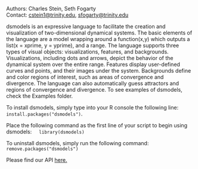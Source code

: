 Authors:  Charles Stein, Seth Fogarty         <br>
Contact: cstein1@trinity.edu, sfogarty@trinity.edu

dsmodels is an expressive language to facilitate the creation and visualization
    of two-dimensional dynamical systems. The basic elements of the language are
    a model wrapping around a function(x,y) which outputs a list(x
    = xprime, y = yprime), and a range. The language supports three
    types of visual objects: visualizations, features, and backgrounds. Visualizations, including dots and arrows,
    depict the behavior of the dynamical system over the entire range.
    Features display
    user-defined curves and points, and their images under the system.
    Backgrounds define and color regions of interest, such as areas of convergence and divergence.
    The language
    can also automatically guess attractors and regions of convergence and divergence.
    To see examples of dsmodels, check the Examples folder.

To install dsmodels, simply type into your R console the following line:
     `install.packages("dsmodels")`.

Place the following command as the first line of your script to begin using dsmodels:
     `library(dsmodels)`
     
To uninstall dsmodels, simply run the following command:
     `remove.packages("dsmodels")`

Please find our API <a href = http://www.cs.trinity.edu/~sfogarty/dsmodels/index.html>here</h>.

